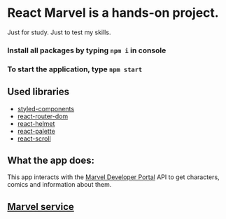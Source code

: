 # React Marvel is a hands-on project.

Just for study. Just to test my skills.

### Install all packages by typing `npm i` in console

### To start the application, type `npm start`

## Used libraries

- [styled-components](https://styled-components.com/)
- [react-router-dom](https://v5.reactrouter.com/web/guides/quick-start)
- [react-helmet](https://www.npmjs.com/package/react-helmet)
- [react-palette](https://www.npmjs.com/package/react-palette)
- [react-scroll](https://www.npmjs.com/package/react-scroll)

## What the app does:

This app interacts with the [Marvel Developer Portal](https://developer.marvel.com/) API to get characters, comics and
information about them.

## [Marvel service](https://marvel-service.herokuapp.com/characters)
